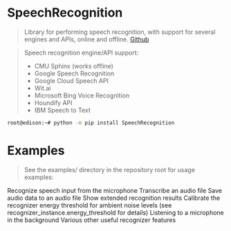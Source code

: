 # SpeechRecognition

> Library for performing speech recognition, with support for several engines and APIs, online and offline. [Github](https://github.com/Uberi/speech_recognition)

> Speech recognition engine/API support:
> - CMU Sphinx (works offline)
> - Google Speech Recognition
> - Google Cloud Speech API
> - Wit.ai
> - Microsoft Bing Voice Recognition
> - Houndify API
> - IBM Speech to Text

```sh
root@edison:~# python -m pip install SpeechRecognition
```

# Examples

> See the examples/ directory in the repository root for usage examples:

Recognize speech input from the microphone
Transcribe an audio file
Save audio data to an audio file
Show extended recognition results
Calibrate the recognizer energy threshold for ambient noise levels (see recognizer_instance.energy_threshold for details)
Listening to a microphone in the background
Various other useful recognizer features